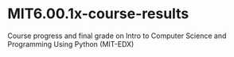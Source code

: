 # MIT6.00.1x-course-results
Course progress and final grade on Intro to Computer Science and Programming Using Python (MIT-EDX)
